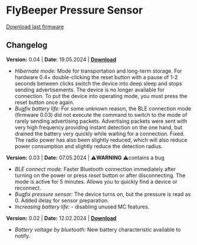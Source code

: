 # FlyBeeper Pressure Sensor

<a btn href="https://flybeeper.com/fbps1/app_update.0.04.bin" download>Download last firmware</a>
<TheUpdate />

## Changelog

**Version:** 0.04 | **Date:** 19.05.2024 | [**Download**](https://flybeeper.com/fbps1/app_update.0.04.bin)

- _Hibernate mode:_ Mode for transportation and long-term storage. For hardware 0.4+ double-clicking the reset button with a pause of 1-2 seconds between clicks switch the device into deep sleep and stops sending advertisements. The device is no longer available for connection. To put the device into operating mode, you must press the reset button once again.
- _Bugfix battery life:_ For some unknown reason, the BLE connection mode (firmware 0.03) did not execute the command to switch to the mode of rarely sending advertising packets. Advertising packets were sent with very high frequency providing instant detection on the one hand, but drained the battery very quickly while waiting for a connection. Fixed. The radio power has also been slightly reduced, which will also reduce power consumption and slightly reduce the detection radius.

**Version:** 0.03 | **Date:** 07.05.2024 | ⚠️**WARNING** ⚠️contains a bug

- _BLE connect mode:_ Faster Bluetooth connection immediately after turning on the power or press _reset_ button or after disconnecting. The mode is active for 5 minutes. Allows you to quickly find a device or reconnect.
- _Bugfix pressure sensor:_ The device turns on, but the pressure is read as 0. Added delay for sensor preparation.
- _Increasing battery life:_ - disabling unused MC features.

**Version:** 0.02 | **Date:** 12.02.2024 | [**Download**](https://flybeeper.com/fbps1/app_update.0.02.bin)

- _Battery voltage by bluetooth:_ New battery characteristic available to notify.
